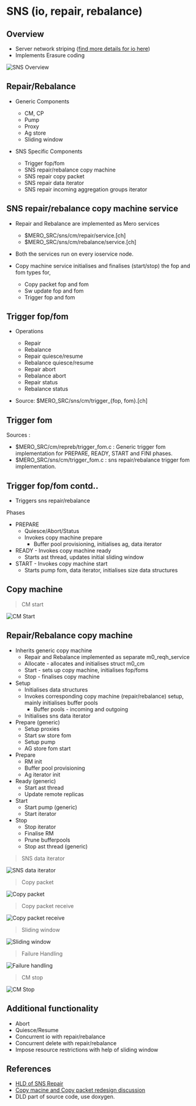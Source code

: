 # SNS (io, repair, rebalance)

## Overview

- Server network striping ([find more details for io here](https://docs.google.com/presentation/d/1_A7XUEHt4E6iV8pdyoSkubduKqOCu7uV3AiMDcpAO18/edit#slide=id.p "find more details for io here"))
- Implements Erasure coding

![SNS Overview](/doc/be/images/sns-overview.PNG)

## Repair/Rebalance

- Generic Components
	- CM, CP
	- Pump
	- Proxy
	- Ag store
	- Sliding window

- SNS Specific Components
	- Trigger fop/fom
	- SNS repair/rebalance copy machine
	- SNS repair copy packet
	- SNS repair data iterator
	- SNS repair incoming aggregation groups iterator

## SNS repair/rebalance copy machine service

- Repair and Rebalance are implemented as Mero services
	- $MERO_SRC/sns/cm/repair/service.[ch]
	- $MERO_SRC/sns/cm/rebalance/service.[ch]
- Both the services run on every ioservice node.

- Copy machine service initialises and finalises (start/stop) the fop and fom types for,
	- Copy packet fop and fom
	- Sw update fop and fom
	- Trigger fop and fom

## Trigger fop/fom

- Operations
	- Repair
	- Rebalance
	- Repair quiesce/resume
	- Rebalance quiesce/resume
	- Repair abort
	- Rebalance abort
	- Repair status
	- Rebalance status

- Source: $MERO_SRC/sns/cm/trigger_{fop, fom}.[ch]

## Trigger fom

Sources :
- $MERO_SRC/cm/repreb/trigger_fom.c : Generic trigger fom implementation for
PREPARE, READY, START and FINI phases.
-  $MERO_SRC/sns/cm/trigger_fom.c : sns repair/rebalance trigger fom
implementation.

## Trigger fop/fom contd..

- Triggers sns repair/rebalance

Phases
- PREPARE
	- Quiesce/Abort/Status
	- Invokes copy machine prepare
		- Buffer pool provisioning, initialises ag, data iterator
- READY - Invokes copy machine ready
	- Starts ast thread, updates initial sliding window
- START - Invokes copy machine start
	- Starts pump fom, data iterator, initialises size data structures

## Copy machine

> CM start

![CM Start](/doc/be/images/sns-cm-start.PNG)

## Repair/Rebalance copy machine

- Inherits generic copy machine
	- Repair and Rebalance implemented as separate m0_reqh_service
	- Allocate - allocates and initialises struct m0_cm
	- Start - sets up copy machine, initialises fop/foms
	- Stop - finalises copy machine
- Setup
	- Initialises data structures
	- Invokes corresponding copy machine (repair/rebalance) setup, mainly initialises buffer pools
		- Buffer pools - incoming and outgoing
	- Initialises sns data iterator
- Prepare (generic)
	- Setup proxies
	- Start sw store fom
	- Setup pump
	- AG store fom start
- Prepare
	- RM init
	- Buffer pool provisioning
	- Ag iterator init
- Ready (generic)
	- Start ast thread
	- Update remote replicas
- Start
	- Start pump (generic)
	- Start iterator
- Stop
	- Stop iterator
	- Finalise RM
	- Prune bufferpools
	- Stop ast thread (generic)

> SNS data iterator

![SNS data iterator](/doc/be/images/sns-data-iterator.png)

> Copy packet

![Copy packet](/doc/be/images/sns-copy-packet.PNG)

> Copy packet receive

![Copy packet receive](/doc/be/images/sns-copy-packet-receive.PNG)

> Sliding window

![Sliding window](/doc/be/images/sns-sliding-window.PNG)

> Failure Handling

![Failure handling](/doc/be/images/sns-failure-handling.PNG)

> CM stop

![CM Stop](/doc/be/images/sns-cm-stop.PNG)

## Additional functionality

- Abort
- Quiesce/Resume
- Concurrent io with repair/rebalance
- Concurrent delete with repair/rebalance
- Impose resource restrictions with help of sliding window

## References

- [HLD of SNS Repair](https://docs.google.com/document/d/1r8jqkrLweRvEbbmPXypoY8mKuEQJU9qS2xFbSbKHAGg/edit#)
- [Copy macine and Copy packet redesign discussion](https://docs.google.com/document/d/1IPlMzMZZ7686iCpvt1LyMzglfd9KAkKKhSAlu2Q7N_I/edit)
- DLD part of source code, use doxygen.